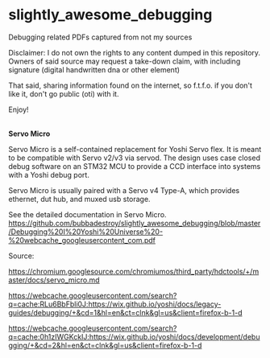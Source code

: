 # slightly_awesome_debugging
Debugging related PDFs captured from not my sources

Disclaimer:
I do not own the rights to any content dumped in this repository. Owners of said source may request a take-down claim, with including signature (digital handwritten dna or other element) 

That said, sharing information found on the internet, so f.t.f.o. if you don't like it, don't go public (oti) with it. 

Enjoy!

<br>
<b>Servo Micro</b>

Servo Micro is a self-contained replacement for Yoshi Servo flex. It is meant to be compatible with Servo v2/v3 via servod. The design uses case closed debug software on an STM32 MCU to provide a CCD interface into systems with a Yoshi debug port.

Servo Micro is usually paired with a Servo v4 Type-A, which provides ethernet, dut hub, and muxed usb storage.

See the detailed documentation in Servo Micro.
<br>
https://github.com/bubbadestroy/slightly_awesome_debugging/blob/master/Debugging%20I%20Yoshi%20Universe%20-%20webcache_googleusercontent_com.pdf

Source: 

https://chromium.googlesource.com/chromiumos/third_party/hdctools/+/master/docs/servo_micro.md

https://webcache.googleusercontent.com/search?q=cache:RLu6BbFbli0J:https://wix.github.io/yoshi/docs/legacy-guides/debugging/+&cd=1&hl=en&ct=clnk&gl=us&client=firefox-b-1-d

https://webcache.googleusercontent.com/search?q=cache:0h1zIWGKckIJ:https://wix.github.io/yoshi/docs/development/debugging/+&cd=2&hl=en&ct=clnk&gl=us&client=firefox-b-1-d
